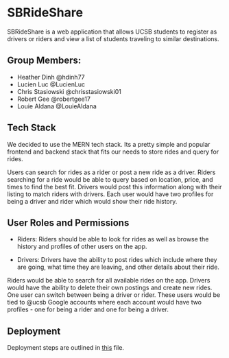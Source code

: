 # SBRideShare

SBRideShare is a web application that allows UCSB students to register as drivers or riders and view a list of students traveling to similar destinations.

## Group Members:
- Heather Dinh @hdinh77
- Lucien Luc @LucienLuc
- Chris Stasiowski @chrisstasiowski01
- Robert Gee @robertgee17
- Louie Aldana @LouieAldana

## Tech Stack

We decided to use the MERN tech stack. Its a pretty simple and popular frontend and backend stack that fits our needs to store rides and query for rides. 

Users can search for rides as a rider or post a new ride as a driver. Riders searching for a ride would be able to query based on location, price, and times to find the best fit. Drivers would post this information along with their listing to match riders with drivers. Each user would have two profiles for being a driver and rider which would show their ride history.

## User Roles and Permissions

- Riders: Riders should be able to look for rides as well as browse the history and profiles of other users on the app.

- Drivers: Drivers have the ability to post rides which include where they are going, what time they are leaving, and other details about their ride. 

Riders would be able to search for all available rides on the app. Drivers would have the ability to delete their own postings and create new rides. One user can switch between being a driver or rider. These users would be tied to @ucsb Google accounts where each account would have two profiles - one for being a rider and one for being a driver.

## Deployment

Deployment steps are outlined in [this](https://github.com/ucsb-cs148-f21/project-t01-sbrideshare/blob/master/docs/DEPLOY.md) file. 